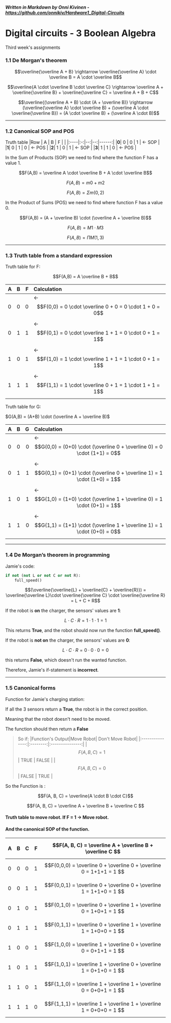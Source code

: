 ##### _Written in Markdown by Onni Kivinen_ - https://github.com/onnikiv/Hardware1_Digital-Circuits
# Digital circuits - 3 Boolean Algebra
Third week's assignments


### 1.1 De Morgan's theorem

$$\overline{\overline A + B} \rightarrow \overline{\overline A} \cdot \overline B = A \cdot \overline B$$

$$\overline{A \cdot \overline B \cdot \overline C} \rightarrow \overline A + \overline{\overline B} + \overline{\overline C} = \overline A + B + C$$

$$\overline{(\overline A + B) \cdot (A + \overline B)} \rightarrow (\overline{\overline A} \cdot \overline B) + (\overline A \cdot \overline{\overline B}) = (A \cdot \overline B) + (\overline A \cdot B)$$

___

### 1.2 Canonical SOP and POS

Truth table
|Row  | A | B | F |       |
|:----|:-:|--:|--:|------:|
|__0__| 0 | 0 | 1 | ← SOP |
|__1__| 0 | 1 | 0 | ← POS |
|__2__| 1 | 0 | 1 | ← SOP |
|__3__| 1 | 1 | 0 | ← POS |

In the Sum of Products (SOP) we need to find where the function F has a value 1.

$$F(A,B) = \overline A \cdot \overline B + A \cdot \overline B$$

$$F(A,B) = m0 + m2$$

$$F(A,B) = Σm(0,2)$$


In the Product of Sums (POS) we need to find where function F has a value 0.

$$F(A,B) = (A + \overline B) \cdot (\overline A + \overline B)$$

$$F(A,B) = M1 \cdot M3$$

$$F(A,B) = ΠM(1,3)$$

___

### 1.3 Truth table from a standard expression

Truth table for F:

$$F(A,B) = A \overline B + B$$

| A | B | F | Calculation  |
|:--|---|--:|:-------------|
| 0 | 0 | 0 | ← $$F(0,0) = 0 \cdot \overline 0 + 0 = 0 \cdot 1 + 0 = 0$$|
| 0 | 1 | 1 | ← $$F(0,1) = 0 \cdot \overline 1 + 1 = 0 \cdot 0 + 1 = 1$$|
| 1 | 0 | 1 | ← $$F(1,0) = 1 \cdot \overline 1 + 1 = 1 \cdot 0 + 1 = 1$$|
| 1 | 1 | 1 | ← $$F(1,1) = 1 \cdot \overline 0 + 1 = 1 \cdot 1 + 1 = 1$$|

Truth table for G:

$G(A,B) = (A+B) \cdot (\overline A + \overline B)$

| A | B | G | Calculation  |
|:--|---|--:|:--|
| 0 | 0 | 0 | ← $$G(0,0) = (0+0) \cdot (\overline 0 + \overline 0) = 0 \cdot (1+1) = 0$$ |
| 0 | 1 | 1 | ← $$G(0,1) = (0+1) \cdot (\overline 0 + \overline 1) = 1 \cdot (1+0) = 1$$ |
| 1 | 0 | 1 | ← $$G(1,0) = (1+0) \cdot (\overline 1 + \overline 0) = 1 \cdot (0+1) = 1$$ |
| 1 | 1 | 0 | ← $$G(1,1) = (1+1) \cdot (\overline 1 + \overline 1) = 1 \cdot (0+0) = 0$$ |

___

### 1.4 De Morgan’s theorem in programming
Jamie's code:

```python
if not (not L or not C or not R): 
    full_speed()
```


$$(\overline{\overline{L} + \overline{C} + \overline{R}}) = \overline{\overline L}\cdot \overline{\overline C} \cdot \overline{\overline R} = L + C + R$$

If the robot is __on__ the charger, the sensors' values are __1__:

$$L \cdot C \cdot R = 1 \cdot 1 \cdot 1 = 1$$

This returns __True__, and the robot should now run the function __full_speed()__.

If the robot is __not on__ the charger, the sensors' values are __0__:

$$L \cdot C \cdot R = 0 \cdot 0 \cdot 0 = 0$$

this returns __False__, which doesn't run the wanted function.

Therefore, Jamie's if-statement is __incorrect__.

___

### 1.5 Canonical forms

Function for Jamie's charging station:

If all the 3 sensors return a __True__, the robot is in the correct position.

Meaning that the robot doesn't need to be moved. 

The function should then return a __False__

>So if:
>|Function's Output|Move Robot| Don't Move Robot|
>|:---------------:|:--------:|:---------------:|
>|$$F(A,B,C) = 1$$ |   TRUE   |       FALSE     |
>|$$F(A,B,C) = 0$$ |   FALSE  |       TRUE      |

So the Function is :

$$F(A, B, C) = \overline{A \cdot B \cdot C}$$

$$F(A, B, C) = \overline A + \overline B + \overline C $$

#### Truth table to move robot. __If F = 1 -> Move robot__. 
#### And the canonical SOP of the function.

| A | B | C |       F        |$$F(A, B, C) = \overline A + \overline B + \overline C $$             |
|:--|---|---|---------------:|:---------------------------------------------------------------------|
| 0 | 0 | 0 |       1        |$$F(0,0,0) = \overline 0 + \overline 0 + \overline 0 = 1+1+1 = 1 $$   |
| 0 | 0 | 1 |       1        |$$F(0,0,1) = \overline 0 + \overline 0 + \overline 1 = 1+1+0 = 1 $$   |
| 0 | 1 | 0 |       1        |$$F(0,1,0) = \overline 0 + \overline 1 + \overline 0 = 1+0+1 = 1 $$   |
| 0 | 1 | 1 |       1        |$$F(0,1,1) = \overline 0 + \overline 1 + \overline 1 = 1+0+0 = 1 $$   |
| 1 | 0 | 0 |       1        |$$F(1,0,0) = \overline 1 + \overline 0 + \overline 0 = 0+1+1 = 1 $$   |
| 1 | 0 | 1 |       1        |$$F(1,0,1) = \overline 1 + \overline 0 + \overline 1 = 0+1+0 = 1 $$   |
| 1 | 1 | 0 |       1        |$$F(1,1,0) = \overline 1 + \overline 1 + \overline 0 = 0+0+1 = 1 $$   |
| 1 | 1 | 1 |       0        |$$F(1,1,1) = \overline 1 + \overline 1 + \overline 1 = 0+0+0 = 1 $$   |


